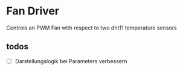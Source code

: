 # Fan Driver

Controls an PWM Fan with respect to two dht11 temperature sensors

## todos

* [ ] Darstellungslogik bei Parameters verbessern
